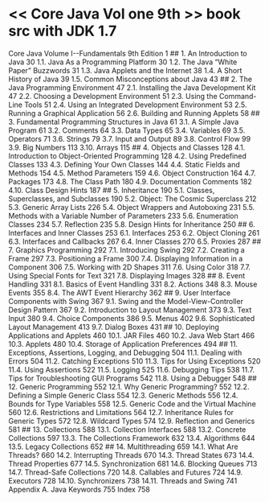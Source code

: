 # << Core Java Vol one 9th >> book src with JDK 1.7
Core Java Volume I--Fundamentals 9th Edition	1
	## 1. An Introduction to Java	30
		1.1. Java As a Programming Platform	30
		1.2. The Java “White Paper” Buzzwords	31
		1.3. Java Applets and the Internet	38
		1.4. A Short History of Java	39
		1.5. Common Misconceptions about Java	43
	## 2. The Java Programming Environment	47
		2.1. Installing the Java Development Kit	47
		2.2. Choosing a Development Environment	51
		2.3. Using the Command-Line Tools	51
		2.4. Using an Integrated Development Environment	53
		2.5. Running a Graphical Application	56
		2.6. Building and Running Applets	58
	## 3. Fundamental Programming Structures in Java	61
		3.1. A Simple Java Program	61
		3.2. Comments	64
		3.3. Data Types	65
		3.4. Variables	69
		3.5. Operators	71
		3.6. Strings	79
		3.7. Input and Output	89
		3.8. Control Flow	99
		3.9. Big Numbers	113
		3.10. Arrays	115
	## 4. Objects and Classes	128
		4.1. Introduction to Object-Oriented Programming	128
		4.2. Using Predefined Classes	133
		4.3. Defining Your Own Classes	144
		4.4. Static Fields and Methods	154
		4.5. Method Parameters	159
		4.6. Object Construction	164
		4.7. Packages	173
		4.8. The Class Path	180
		4.9. Documentation Comments	182
		4.10. Class Design Hints	187
	## 5. Inheritance	190
		5.1. Classes, Superclasses, and Subclasses	190
		5.2. Object: The Cosmic Superclass	212
		5.3. Generic Array Lists	226
		5.4. Object Wrappers and Autoboxing	231
		5.5. Methods with a Variable Number of Parameters	233
		5.6. Enumeration Classes	234
		5.7. Reflection	235
		5.8. Design Hints for Inheritance	250
	## 6. Interfaces and Inner Classes	253
		6.1. Interfaces	253
		6.2. Object Cloning	261
		6.3. Interfaces and Callbacks	267
		6.4. Inner Classes	270
		6.5. Proxies	287
	## 7. Graphics Programming	292
		7.1. Introducing Swing	292
		7.2. Creating a Frame	297
		7.3. Positioning a Frame	300
		7.4. Displaying Information in a Component	306
		7.5. Working with 2D Shapes	311
		7.6. Using Color	318
		7.7. Using Special Fonts for Text	321
		7.8. Displaying Images	328
	## 8. Event Handling	331
		8.1. Basics of Event Handling	331
		8.2. Actions	348
		8.3. Mouse Events	355
		8.4. The AWT Event Hierarchy	362
	## 9. User Interface Components with Swing	367
		9.1. Swing and the Model-View-Controller Design Pattern	367
		9.2. Introduction to Layout Management	373
		9.3. Text Input	380
		9.4. Choice Components	386
		9.5. Menus	402
		9.6. Sophisticated Layout Management	413
		9.7. Dialog Boxes	431
	## 10. Deploying Applications and Applets	460
		10.1. JAR Files	460
		10.2. Java Web Start	466
		10.3. Applets	480
		10.4. Storage of Application Preferences	494
	## 11. Exceptions, Assertions, Logging, and Debugging	504
		11.1. Dealing with Errors	504
		11.2. Catching Exceptions	510
		11.3. Tips for Using Exceptions	520
		11.4. Using Assertions	522
		11.5. Logging	525
		11.6. Debugging Tips	538
		11.7. Tips for Troubleshooting GUI Programs	542
		11.8. Using a Debugger	548
	## 12. Generic Programming	552
		12.1. Why Generic Programming?	552
		12.2. Defining a Simple Generic Class	554
		12.3. Generic Methods	556
		12.4. Bounds for Type Variables	558
		12.5. Generic Code and the Virtual Machine	560
		12.6. Restrictions and Limitations	564
		12.7. Inheritance Rules for Generic Types	572
		12.8. Wildcard Types	574
		12.9. Reflection and Generics	581
	## 13. Collections	588
		13.1. Collection Interfaces	588
		13.2. Concrete Collections	597
		13.3. The Collections Framework	632
		13.4. Algorithms	644
		13.5. Legacy Collections	652
	## 14. Multithreading	659
		14.1. What Are Threads?	660
		14.2. Interrupting Threads	670
		14.3. Thread States	673
		14.4. Thread Properties	677
		14.5. Synchronization	681
		14.6. Blocking Queues	713
		14.7. Thread-Safe Collections	720
		14.8. Callables and Futures	724
		14.9. Executors	728
		14.10. Synchronizers	738
		14.11. Threads and Swing	741
	Appendix A. Java Keywords	755
	Index	758

